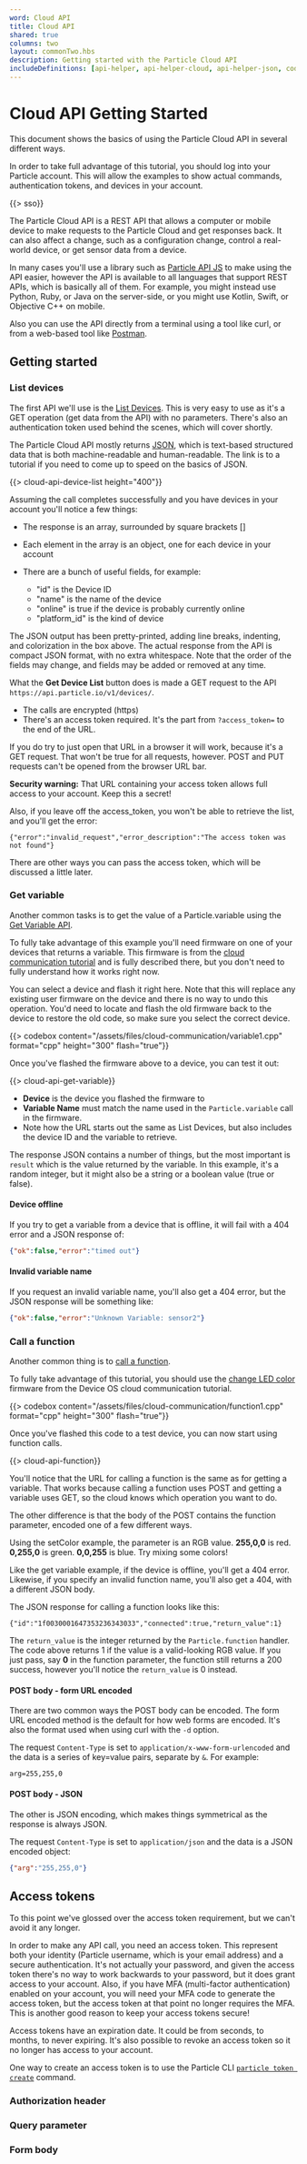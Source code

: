 ```yaml
---
word: Cloud API
title: Cloud API
shared: true
columns: two
layout: commonTwo.hbs
description: Getting started with the Particle Cloud API
includeDefinitions: [api-helper, api-helper-cloud, api-helper-json, codemirror]
---
```


# Cloud API Getting Started

This document shows the basics of using the Particle Cloud API in several different ways.

In order to take full advantage of this tutorial, you should log into your Particle account. This will allow the examples to show actual commands, authentication tokens, and devices in your account. 

{{> sso}}

The Particle Cloud API is a REST API that allows a computer or mobile device to make requests to the Particle Cloud and get responses back. It can also affect a change, such as a configuration change, control a real-world device, or get sensor data from a device.

In many cases you'll use a library such as [Particle API JS](/reference/SDKs/javascript/) to make using the API easier, however the API is available to all languages that support REST APIs, which is basically all of them. For example, you might instead use Python, Ruby, or Java on the server-side, or you might use Kotlin, Swift, or Objective C++ on mobile. 

Also you can use the API directly from a terminal using a tool like curl, or from a web-based tool like [Postman](/reference/device-cloud/api/#postman).


## Getting started

### List devices

The first API we'll use is the [List Devices](/reference/device-cloud/api/#list-devices). This is very easy to use as it's a GET operation (get data from the API) with no parameters. There's also an authentication token used behind the scenes, which will cover shortly.

The Particle Cloud API mostly returns [JSON](/tutorials/device-os/json/), which is text-based structured data that is both machine-readable and human-readable. The link is to a tutorial if you need to come up to speed on the basics of JSON.

{{> cloud-api-device-list height="400"}}

Assuming the call completes successfully and you have devices in your account you'll notice a few things:

- The response is an array, surrounded by square brackets []
- Each element in the array is an object, one for each device in your account
- There are a bunch of useful fields, for example:

  - "id" is the Device ID
  - "name" is the name of the device
  - "online" is true if the device is probably currently online
  - "platform_id" is the kind of device

The JSON output has been pretty-printed, adding line breaks, indenting, and colorization in the box above. The actual response from the API is compact JSON format, with no extra whitespace. Note that the order of the fields may change, and fields may be added or removed at any time.

What the **Get Device List** button does is made a GET request to the API `https://api.particle.io/v1/devices/`. 

- The calls are encrypted (https)
- There's an access token required. It's the part from `?access_token=` to the end of the URL.

If you do try to just open that URL in a browser it will work, because it's a GET request. That won't be true for all requests, however. POST and PUT requests can't be opened from the browser URL bar.

**Security warning:** That URL containing your access token allows full access to your account. Keep this a secret!

Also, if you leave off the access_token, you won't be able to retrieve the list, and you'll get the error:

```
{"error":"invalid_request","error_description":"The access token was not found"}
```

There are other ways you can pass the access token, which will be discussed a little later.

### Get variable

Another common tasks is to get the value of a Particle.variable using the [Get Variable API](/reference/device-cloud/api/#get-a-variable-value).

To fully take advantage of this example you'll need firmware on one of your devices that returns a variable. This firmware is from the [cloud communication tutorial](/tutorials/device-os/cloud-communication/#variable) and is fully described there, but you don't need to fully understand how it works right now.

You can select a device and flash it right here. Note that this will replace any existing user firmware on the device and there is no way to undo this operation. You'd need to locate and flash the old firmware back to the device to restore the old code, so make sure you select the correct device.

{{> codebox content="/assets/files/cloud-communication/variable1.cpp" format="cpp" height="300" flash="true"}}

Once you've flashed the firmware above to a device, you can test it out:

{{> cloud-api-get-variable}}

- **Device** is the device you flashed the firmware to
- **Variable Name** must match the name used in the `Particle.variable` call in the firmware.
- Note how the URL starts out the same as List Devices, but also includes the device ID and the variable to retrieve.

The response JSON contains a number of things, but the most important is `result` which is the value returned by the variable. In this example, it's a random integer, but it might also be a string or a boolean value (true or false).

#### Device offline

If you try to get a variable from a device that is offline, it will fail with a 404 error and a JSON response of:

```json
{"ok":false,"error":"timed out"}
```

#### Invalid variable name

If you request an invalid variable name, you'll also get a 404 error, but the JSON response will be something like:

```json
{"ok":false,"error":"Unknown Variable: sensor2"}
```


### Call a function

Another common thing is to [call a function](/reference/device-cloud/api/#call-a-function). 

To fully take advantage of this tutorial, you should use the [change LED color](/tutorials/device-os/cloud-communication/#function) firmware from the Device OS cloud communication tutorial.

{{> codebox content="/assets/files/cloud-communication/function1.cpp" format="cpp" height="300" flash="true"}}

Once you've flashed this code to a test device, you can now start using function calls.

{{> cloud-api-function}}

You'll notice that the URL for calling a function is the same as for getting a variable. That works because calling a function uses POST and getting a variable uses GET, so the cloud knows which operation you want to do.

The other difference is that the body of the POST contains the function parameter, encoded one of a few different ways.

Using the setColor example, the parameter is an RGB value. **255,0,0** is red. **0,255,0** is green. **0,0,255** is blue. Try mixing some colors!

Like the get variable example, if the device is offline, you'll get a 404 error. Likewise, if you specify an invalid function name, you'll also get a 404, with a different JSON body.

The JSON response for calling a function looks like this:

```
{"id":"1f0030001647353236343033","connected":true,"return_value":1}
```

The `return_value` is the integer returned by the `Particle.function` handler. The code above returns 1 if the value is a valid-looking RGB value. If you just pass, say **0** in the function parameter, the function still returns a 200 success, however you'll notice the `return_value` is 0 instead.

#### POST body - form URL encoded

There are two common ways the POST body can be encoded. The form URL encoded method is the default for how web forms are encoded. It's also the format used when using curl with the `-d` option.

The request `Content-Type` is set to `application/x-www-form-urlencoded` and the data is a series of key=value pairs, separate by `&`. For example:

```
arg=255,255,0
```

#### POST body - JSON

The other is JSON encoding, which makes things symmetrical as the response is always JSON.

The request `Content-Type` is set to `application/json` and the data is a JSON encoded object:

```json
{"arg":"255,255,0"}
```

## Access tokens

To this point we've glossed over the access token requirement, but we can't avoid it any longer.

In order to make any API call, you need an access token. This represent both your identity (Particle username, which is your email address) and a secure authentication. It's not actually your password, and given the access token there's no way to work backwards to your password, but it does grant access to your account. Also, if you have MFA (multi-factor authentication) enabled on your account, you will need your MFA code to generate the access token, but the access token at that point no longer requires the MFA. This is another good reason to keep your access tokens secure!

Access tokens have an expiration date. It could be from seconds, to months, to never expiring. It's also possible to revoke an access token so it no longer has access to your account.

One way to create an access token is to use the Particle CLI [`particle token create`](/reference/developer-tools/cli/#particle-token-create) command. 

### Authorization header

### Query parameter

### Form body

